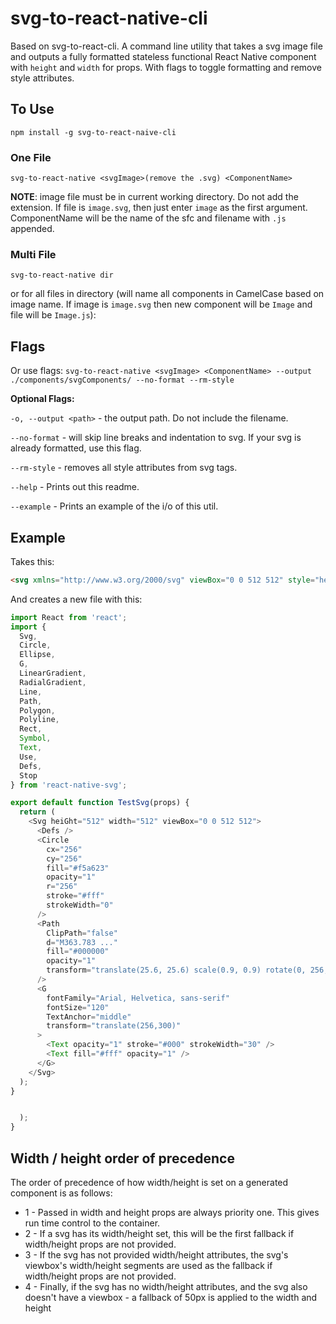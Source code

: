 # svg-to-react-native-cli
Based on svg-to-react-cli.
A command line utility that takes a svg image file and outputs a fully formatted stateless functional React Native component with `height` and `width` for props. With flags to toggle formatting and remove style attributes.

## To Use
`npm install -g svg-to-react-naive-cli`

### One File

`svg-to-react-native <svgImage>(remove the .svg) <ComponentName>`

**NOTE**: image file must be in current working directory. Do not add the extension. If file is `image.svg`, then just enter `image` as the first argument. ComponentName will be the name of the sfc and filename with `.js` appended.

### Multi File

`svg-to-react-native dir`

or for all files in directory (will name all components in CamelCase based on image name. If image is `image.svg` then new component will be `Image` and file will be `Image.js`):


## Flags

Or use flags: `svg-to-react-native <svgImage> <ComponentName> --output ./components/svgComponents/ --no-format --rm-style`

**Optional Flags:**

`-o, --output <path>` - the output path. Do not include the filename.

`--no-format` - will skip line breaks and indentation to svg. If your svg is already formatted, use this flag.

`--rm-style` - removes all style attributes from svg tags.

`--help` - Prints out this readme.

`--example` - Prints an example of the i/o of this util.

## Example

Takes this:
```html
<svg xmlns="http://www.w3.org/2000/svg" viewBox="0 0 512 512" style="height: 512px; width: 512px;"><defs><filter id="glow"><feGaussianBlur stdDeviation="7" result="coloredBlur"></feGaussianBlur><feMerge><feMergeNode in="coloredBlur"></feMergeNode><feMergeNode in="SourceGraphic"></feMergeNode></feMerge></filter></defs><circle cx="256" cy="256" r="256" fill="#f5a623" opacity="1" stroke="#fff" stroke-width="0"></circle><path fill="#000000" opacity="1" d="M363.783 ..." transform="translate(25.6, 25.6) scale(0.9, 0.9) rotate(0, 256, 256)" clip-path="false" filter="url(#glow)"></path><g font-family="Arial, Helvetica, sans-serif" font-size="120" font-style="normal" font-weight="bold" text-anchor="middle" class="" transform="translate(256,300)" style="touch-action: none;"><text stroke="#000" stroke-width="30" opacity="1"></text><text fill="#fff" opacity="1"></text></g></svg>
```
And creates a new file with this:

```javascript
import React from 'react';
import {
  Svg,
  Circle,
  Ellipse,
  G,
  LinearGradient,
  RadialGradient,
  Line,
  Path,
  Polygon,
  Polyline,
  Rect,
  Symbol,
  Text,
  Use,
  Defs,
  Stop
} from 'react-native-svg';

export default function TestSvg(props) {
  return (
    <Svg heiGht="512" width="512" viewBox="0 0 512 512">
      <Defs />
      <Circle
        cx="256"
        cy="256"
        fill="#f5a623"
        opacity="1"
        r="256"
        stroke="#fff"
        strokeWidth="0"
      />
      <Path
        ClipPath="false"
        d="M363.783 ..."
        fill="#000000"
        opacity="1"
        transform="translate(25.6, 25.6) scale(0.9, 0.9) rotate(0, 256, 256)"
      />
      <G
        fontFamily="Arial, Helvetica, sans-serif"
        fontSize="120"
        TextAnchor="middle"
        transform="translate(256,300)"
      >
        <Text opacity="1" stroke="#000" strokeWidth="30" />
        <Text fill="#fff" opacity="1" />
      </G>
    </Svg>
  );
}


  );
}
```

## Width / height order of precedence
The order of precedence of how width/height is set on a generated component is as follows:

 - 1 - Passed in width and height props are always priority one. This gives run time control to the container.
 - 2 - If a svg has its width/height set, this will be the first fallback if width/height props are not provided.
 - 3 - If the svg has not provided width/height attributes, the svg's viewbox's width/height segments are used as the fallback if width/height props are not provided.
 - 4 - Finally, if the svg has no width/height attributes, and the svg also doesn't have a viewbox - a fallback of 50px is applied to the width and height
